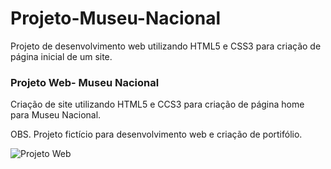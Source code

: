 # Projeto-Museu-Nacional
Projeto de desenvolvimento web utilizando HTML5 e CSS3 para criação de página inicial de um site.
### Projeto Web- Museu Nacional

Criação de site utilizando HTML5 e CCS3 para criação de página home para Museu Nacional.

OBS. Projeto fictício para desenvolvimento web e criação de portifólio.

![Projeto Web](https://i.imgur.com/mDNlsed.png "Projeto Web")
